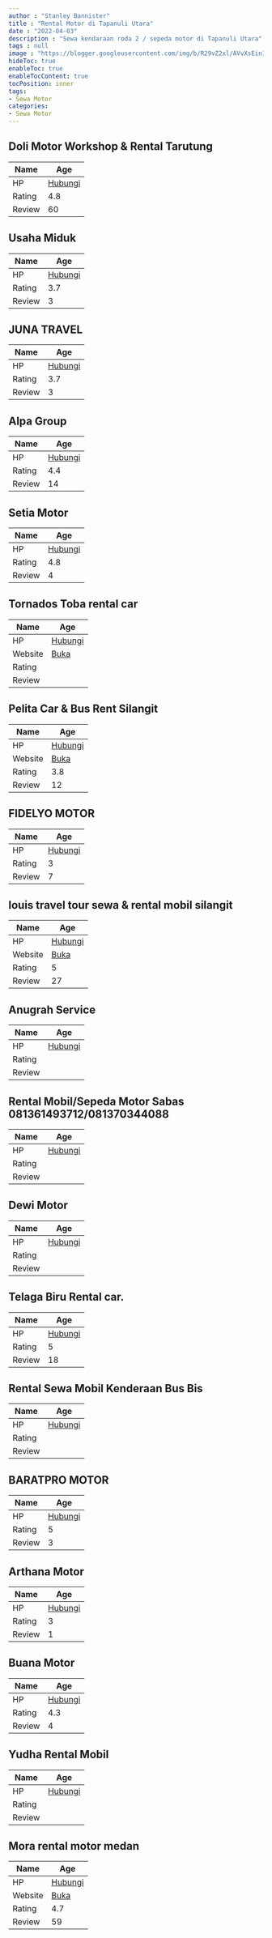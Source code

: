 ```yaml
---
author : "Stanley Bannister"
title : "Rental Motor di Tapanuli Utara"
date : "2022-04-03"
description : "Sewa kendaraan roda 2 / sepeda motor di Tapanuli Utara"
tags : null
image : "https://blogger.googleusercontent.com/img/b/R29vZ2xl/AVvXsEin18SdvYIYF1rEvpagllqkkxv_k5jhQL7UTReJWDUUR4y_GxdJvvw-oBKsEtSZvWCLJnaSPuFpOeObBWzEq3g7W1oZTDihqEsSjx2T_b8MieCLPHqMF02U5spZjKBfobBzLaFDIjiuT0ETbMSydfZC96-FbhEfFs0G1UZfTdVlhcYurZhPyrkRTwpAug/w300-h200/rental-motor-di-tapanuli-utara.png"
hideToc: true
enableToc: true
enableTocContent: true
tocPosition: inner
tags:
- Sewa Motor
categories:
- Sewa Motor
---
```



## Doli Motor Workshop &amp; Rental Tarutung

Name | Age
--------|------
HP | [Hubungi](https://pcandroidplayer.blogspot.com/?clayads=https://getnumber.ndower.dev?phone=MDgxMjYyNjgzNTY=)
Rating | 4.8
Review | 60


## Usaha Miduk

Name | Age
--------|------
HP | [Hubungi](https://pcandroidplayer.blogspot.com/?clayads=https://getnumber.ndower.dev?phone=MDgxMzYxMTUzMTgz)
Rating | 3.7
Review | 3


## JUNA TRAVEL

Name | Age
--------|------
HP | [Hubungi](https://pcandroidplayer.blogspot.com/?clayads=https://getnumber.ndower.dev?phone=MDg1MzU4NTQ4MTMx)
Rating | 3.7
Review | 3


## Alpa Group

Name | Age
--------|------
HP | [Hubungi](https://pcandroidplayer.blogspot.com/?clayads=https://getnumber.ndower.dev?phone=MDYzMzMyMjMwMw==)
Rating | 4.4
Review | 14


## Setia Motor

Name | Age
--------|------
HP | [Hubungi](https://pcandroidplayer.blogspot.com/?clayads=https://getnumber.ndower.dev?phone=)
Rating | 4.8
Review | 4


## Tornados Toba rental car

Name | Age
--------|------
HP | [Hubungi](https://pcandroidplayer.blogspot.com/?clayads=https://getnumber.ndower.dev?phone=MDgyMTYwNDc2MDg5)
Website | [Buka](https://pcandroidplayer.blogspot.com/?clayads=aHR0cDovL3d3dy50b3JuYWRvc2NhcnJlbnRhbC53b3JkcHJlc3MuY29tLw==) 
Rating | 
Review | 


## Pelita Car &amp; Bus Rent Silangit

Name | Age
--------|------
HP | [Hubungi](https://pcandroidplayer.blogspot.com/?clayads=https://getnumber.ndower.dev?phone=MDgxMjY1NzIyMg==)
Website | [Buka](https://pcandroidplayer.blogspot.com/?clayads=aHR0cDovL3d3dy5wZWxpdGFjYXIuY29tLw==) 
Rating | 3.8
Review | 12


## FIDELYO MOTOR

Name | Age
--------|------
HP | [Hubungi](https://pcandroidplayer.blogspot.com/?clayads=https://getnumber.ndower.dev?phone=MDg1MjcyMzYyNTc4)
Rating | 3
Review | 7


## louis travel tour sewa &amp; rental mobil silangit

Name | Age
--------|------
HP | [Hubungi](https://pcandroidplayer.blogspot.com/?clayads=https://getnumber.ndower.dev?phone=MDgyMTY1Njc3Njc3)
Website | [Buka](https://pcandroidplayer.blogspot.com/?clayads=aHR0cHM6Ly9sb3Vpcy10cmF2ZWwtdG91ci5idXNpbmVzcy5zaXRlLw==) 
Rating | 5
Review | 27


## Anugrah Service

Name | Age
--------|------
HP | [Hubungi](https://pcandroidplayer.blogspot.com/?clayads=https://getnumber.ndower.dev?phone=)
Rating | 
Review | 


## Rental Mobil/Sepeda Motor Sabas 081361493712/081370344088

Name | Age
--------|------
HP | [Hubungi](https://pcandroidplayer.blogspot.com/?clayads=https://getnumber.ndower.dev?phone=MDgxMzYxNDkzNzEy)
Rating | 
Review | 


## Dewi Motor

Name | Age
--------|------
HP | [Hubungi](https://pcandroidplayer.blogspot.com/?clayads=https://getnumber.ndower.dev?phone=MDYzMTIzNzkz)
Rating | 
Review | 


## Telaga Biru Rental car.

Name | Age
--------|------
HP | [Hubungi](https://pcandroidplayer.blogspot.com/?clayads=https://getnumber.ndower.dev?phone=MDgxMjY1MTExNDQ=)
Rating | 5
Review | 18


## Rental Sewa Mobil Kenderaan Bus Bis

Name | Age
--------|------
HP | [Hubungi](https://pcandroidplayer.blogspot.com/?clayads=https://getnumber.ndower.dev?phone=MDgxMzc2ODY4NTA1)
Rating | 
Review | 


## BARATPRO MOTOR

Name | Age
--------|------
HP | [Hubungi](https://pcandroidplayer.blogspot.com/?clayads=https://getnumber.ndower.dev?phone=MDgxMzg5MTIzODQ2)
Rating | 5
Review | 3


## Arthana Motor

Name | Age
--------|------
HP | [Hubungi](https://pcandroidplayer.blogspot.com/?clayads=https://getnumber.ndower.dev?phone=MDgxMzYxMjg4Nzg5)
Rating | 3
Review | 1


## Buana Motor

Name | Age
--------|------
HP | [Hubungi](https://pcandroidplayer.blogspot.com/?clayads=https://getnumber.ndower.dev?phone=)
Rating | 4.3
Review | 4


## Yudha Rental Mobil

Name | Age
--------|------
HP | [Hubungi](https://pcandroidplayer.blogspot.com/?clayads=https://getnumber.ndower.dev?phone=MDgxMTYyNjgwMjI=)
Rating | 
Review | 


## Mora rental motor medan

Name | Age
--------|------
HP | [Hubungi](https://pcandroidplayer.blogspot.com/?clayads=https://getnumber.ndower.dev?phone=MDgxMTMyMjkyMzM=)
Website | [Buka](https://pcandroidplayer.blogspot.com/?clayads=aHR0cDovL3JlbnRhbG1lZGFua3Uud29yZHByZXNzLmNvbS8=) 
Rating | 4.7
Review | 59


